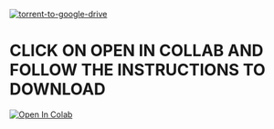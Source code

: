 [![torrent-to-google-drive](https://github-readme-stats.vercel.app/api/pin/?username=navaneethkm004&repo=torrent-to-google-drive&theme=dark)](https://github.com/navaneethkm004/torrent-to-google-drive)

# CLICK ON OPEN IN COLLAB AND FOLLOW THE INSTRUCTIONS TO DOWNLOAD
  
[![Open In Colab](https://colab.research.google.com/assets/colab-badge.svg)](https://colab.research.google.com/github/navaneethkm004/torrent-to-google-drive/blob/main/Torrent_To_Google_Drive_Downloader_By_NKM.ipynb)
